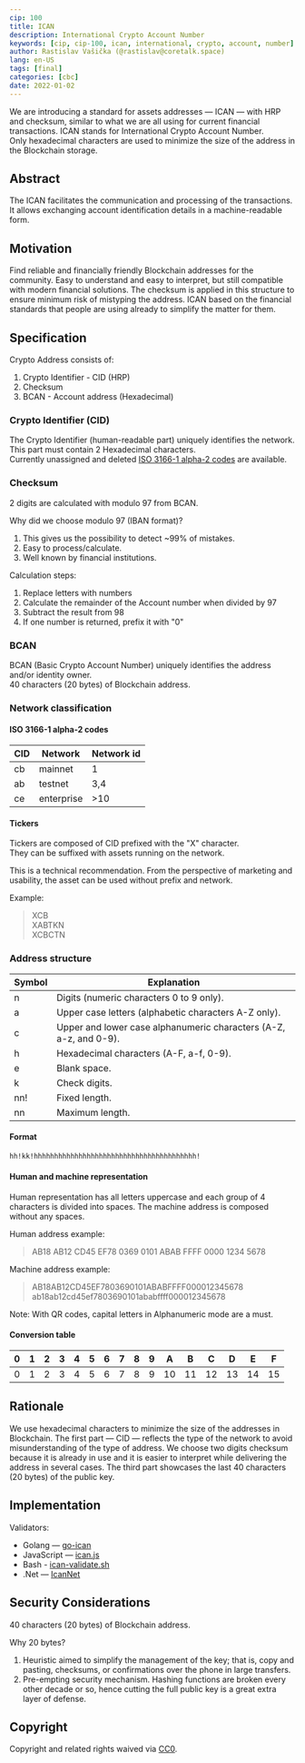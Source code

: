```yaml
---
cip: 100
title: ICAN
description: International Crypto Account Number
keywords: [cip, cip-100, ican, international, crypto, account, number]
author: Rastislav Vašička (@rastislav@coretalk.space)
lang: en-US
tags: [final]
categories: [cbc]
date: 2022-01-02
---
```

We are introducing a standard for assets addresses — ICAN — with HRP and checksum, similar to what we are all using for current financial transactions. ICAN stands for International Crypto Account Number.  
Only hexadecimal characters are used to minimize the size of the address in the Blockchain storage.

<!--truncate-->

## Abstract

The ICAN facilitates the communication and processing of the transactions. It allows exchanging account identification details in a machine-readable form.

## Motivation

Find reliable and financially friendly Blockchain addresses for the community. Easy to understand and easy to interpret, but still compatible with modern financial solutions. The checksum is applied in this structure to ensure minimum risk of mistyping the address. ICAN based on the financial standards that people are using already to simplify the matter for them.

## Specification

Crypto Address consists of:

1. Crypto Identifier - CID (HRP)
2. Checksum
3. BCAN - Account address (Hexadecimal)

### Crypto Identifier (CID)

The Crypto Identifier (human-readable part) uniquely identifies the network.  
This part must contain 2 Hexadecimal characters.  
Currently unassigned and deleted [ISO 3166-1 alpha-2 codes](https://en.wikipedia.org/wiki/ISO_3166-1_alpha-2#Current_codes) are available.

### Checksum

2 digits are calculated with modulo 97 from BCAN.

Why did we choose modulo 97 (IBAN format)?

1. This gives us the possibility to detect ~99% of mistakes.
2. Easy to process/calculate.
3. Well known by financial institutions.

Calculation steps:

1. Replace letters with numbers
2. Calculate the remainder of the Account number when divided by 97
3. Subtract the result from 98
4. If one number is returned, prefix it with "0"

### BCAN

BCAN (Basic Crypto Account Number) uniquely identifies the address and/or identity owner.  
40 characters (20 bytes) of Blockchain address.

### Network classification

#### ISO 3166-1 alpha-2 codes

| CID | Network    | Network id |
| --- | ---------- | ---------- |
| cb  | mainnet    | 1          |
| ab  | testnet    | 3,4        |
| ce  | enterprise | >10        |

#### Tickers

Tickers are composed of CID prefixed with the "X" character.  
They can be suffixed with assets running on the network.

This is a technical recommendation. From the perspective of marketing and usability, the asset can be used without prefix and network.

Example:  
> XCB  
> XABTKN  
> XCBCTN  

### Address structure

| Symbol | Explanation                                           |
| ------ | ----------------------------------------------------- |
| n      | Digits (numeric characters 0 to 9 only).              |
| a      | Upper case letters (alphabetic characters A-Z only).  |
| c      | Upper and lower case alphanumeric characters (A-Z, a-z, and 0-9). |
| h      | Hexadecimal characters (A-F, a-f, 0-9).               |
| e      | Blank space.                                          |
| k      | Check digits.                                         |
| nn!    | Fixed length.                                         |
| nn     | Maximum length.                                       |

#### Format

```txt
hh!kk!hhhhhhhhhhhhhhhhhhhhhhhhhhhhhhhhhhhhhhhh!
```

#### Human and machine representation

Human representation has all letters uppercase and each group of 4 characters is divided into spaces.
The machine address is composed without any spaces.

Human address example:
> AB18 AB12 CD45 EF78 0369 0101 ABAB FFFF 0000 1234 5678

Machine address example:
> AB18AB12CD45EF7803690101ABABFFFF000012345678
> ab18ab12cd45ef7803690101ababffff000012345678

Note: With QR codes, capital letters in Alphanumeric mode are a must.

#### Conversion table

| 0  | 1   | 2   | 3   | 4   | 5   | 6   | 7   | 8   | 9   | A   | B   | C   | D   | E   | F   |
|----|-----|-----|-----|-----|-----|-----|-----|-----|-----|-----|-----|-----|-----|-----|-----|
| 0  | 1   | 2   | 3   | 4   | 5   | 6   | 7   | 8   | 9   | 10  | 11  | 12  | 13  | 14  | 15  |

## Rationale

We use hexadecimal characters to minimize the size of the addresses in Blockchain. The first part — CID — reflects the type of the network to avoid misunderstanding of the type of address. We choose two digits checksum because it is already in use and it is easier to interpret while delivering the address in several cases. The third part showcases the last 40 characters (20 bytes) of the public key.

## Implementation

Validators:

- Golang — [go-ican](https://github.com/bchainhub/go-ican)
- JavaScript — [ican.js](https://github.com/bchainhub/ican.js)
- Bash - [ican-validate.sh](https://github.com/bchainhub/ican-validate.sh)
- .Net — [IcanNet](https://github.com/bchainhub/IcanNet)

## Security Considerations

40 characters (20 bytes) of Blockchain address.

Why 20 bytes?

1. Heuristic aimed to simplify the management of the key; that is, copy and pasting, checksums, or confirmations over the phone in large transfers.
1. Pre-empting security mechanism. Hashing functions are broken every other decade or so, hence cutting the full public key is a great extra layer of defense.

## Copyright

Copyright and related rights waived via [CC0](https://creativecommons.org/publicdomain/zero/1.0/).
